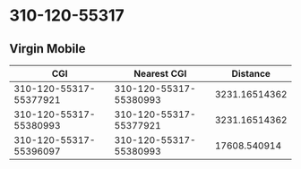 # 310-120-55317
## Virgin Mobile


| CGI | Nearest CGI | Distance |
|-----|-------------|----------|
| 310-120-55317-55377921 | 310-120-55317-55380993 | 3231.16514362 |
| 310-120-55317-55380993 | 310-120-55317-55377921 | 3231.16514362 |
| 310-120-55317-55396097 | 310-120-55317-55380993 | 17608.540914 |
